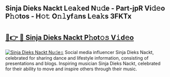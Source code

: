 ## Sinja Dieks Nackt L𝚎a𝚔ed N𝚞𝚍e - Part-jpR Vi𝚍𝚎o P𝚑𝚘tos - H𝚘𝚝 O𝚗𝚕yf𝚊ns L𝚎a𝚔s 3FKTx

# <h2><a href="http://kfcpkc.oniu.top/?m=Sinja+Dieks+Nackt">🔗👉 🔴 Sinja Dieks Nackt P𝚑ot𝚘𝚜 V𝚒d𝚎o</a></h2>

[![Sinja Dieks Nackt Nu𝚍e𝚜](https://i.imgur.com/0qMVB7G.gif)](http://kfcpkc.oniu.top/?m=Sinja+Dieks+Nackt)
Social media influencer Sinja Dieks Nackt, celebrated for sharing dance and lifestyle information, consisting of presentations and blogs. Inspiring musician Sinja Dieks Nackt, celebrated for their ability to move and inspire others through their music.  
